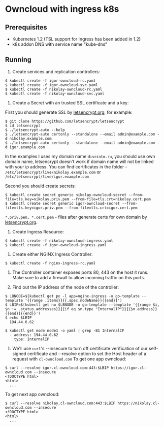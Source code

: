 # Owncloud with ingress k8s

## Prerequisites

* Kubernetes 1.2 (TSL support for Ingress has been added in 1.2)
* k8s addon DNS with service name "kube-dns"

## Running

1. Create services and replication controllers:

  ```
  $ kubectl create -f igor-owncloud-rc.yaml
  $ kubectl create -f igor-owncloud-svc.yaml
  $ kubectl create -f nikolay-owncloud-rc.yaml
  $ kubectl create -f nikolay-owncloud-svc.yaml
  ```
1. Create a Secret with an trusted SSL certificate and a key:
  
  First you should generate SSL by [letsencrypt.org](https://letsencrypt.org/), for example:
  ```
  $ git clone https://github.com/letsencrypt/letsencrypt
  $ cd letsencrypt
  $ ./letsencrypt-auto --help
  $ ./letsencrypt-auto certonly --standalone --email admin@example.com -d nikolay.example.com
  $ ./letsencrypt-auto certonly --standalone --email admin@example.com -d igor.example.com
  ```
  In the examples I uses my domain name `diveinto.ru`, you should use own domain name, letsencrypt doesn't work if domain name will not be linked with your ip address.
  You can find certificates in the folder - ```/etc/letsencrypt/live/nikolay.example.com``` or ```/etc/letsencrypt/live/igor.example.com```

  Second you should create secrets:
  ```
  $ kubectl create secret generic nikolay-owncloud-secret --from-file=tls.key=nikolay.priv.pem --from-file=tls.crt=nikolay.cert.pem
  $ kubectl create secret generic igor-owncloud-secret --from-file=tls.key=igor.priv.pem --from-file=tls.crt=igor.cert.pem
  ```
  ```*.priv.pem, *.cert.pem``` - files after generate certs for own domain by [letsencrypt.org](https://letsencrypt.org/).

1. Create Ingress Resource:
  ```
  $ kubectl create -f nikolay-owncloud-ingress.yaml
  $ kubectl create -f igor-owncloud-ingress.yaml
  ```

1. Create either NGINX Ingress Controller:
  ```
  $ kubectl create -f nginx-ingress-rc.yaml
  ```

1. The Controller container exposes ports 80, 443
on the host it runs. Make sure to add a firewall to allow incoming traffic
on this ports.

1. Find out the IP address of the node of the controller:
  ```
  $ LBNODE=$(kubectl get po -l app=nginx-ingress -o go-template --template '{{range .items}}{{.spec.nodeName}}{{end}}')
  $ LBIP=$(kubectl get no $LBNODE -o go-template --template '{{range $i, $n := .status.addresses}}{{if eq $n.type "InternalIP"}}{{$n.address}}{{end}}{{end}}')
  $ echo $LBIP
    194.44.0.62
  ```

  ```
  $ kubectl get node node1 -o yaml | grep -B1 InternalIP
    - address: 194.44.0.62
      type: InternalIP
  ```


1. We'll use ```curl```'s --insecure to turn off certificate verification of our self-signed
certificate and --resolve option to set the Host header of a request with ```cl-owncloud.com```
  To get one app owncloud:
  ```
  $ curl --resolve igor.cl-owncloud.com:443:$LBIP https://igor.cl-owncloud.com --insecure
  <!DOCTYPE html>
  <html>
    ...
  ```
  To get next app owncloud:
  ```
  $ curl --resolve nikolay.cl-owncloud.com:443:$LBIP https://nikolay.cl-owncloud.com --insecure
  <!DOCTYPE html>
  <html>
    ...
  ```
